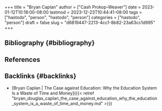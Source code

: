 +++
title = "Bryan Caplan"
author = ["Cash Prokop-Weaver"]
date = 2023-01-12T10:18:00-08:00
lastmod = 2023-12-23T10:44:41-08:00
tags = ["hastodo", "person", "hastodo", "person"]
categories = ["hastodo", "person"]
draft = false
slug = "d6819447-2213-4cc1-8b82-23a63cc1d995"
+++

## Bibliography {#bibliography}

## References

<style>.csl-entry{text-indent: -1.5em; margin-left: 1.5em;}</style><div class="csl-bib-body">
</div>



## Backlinks {#backlinks}

-   [Bryan Caplan | The Case against Education: Why the Education System Is a Waste of Time and Money]({{< relref "bryan_douglas_caplan_the_case_against_education_why_the_education_system_is_a_waste_of_time_and_money.md" >}})
